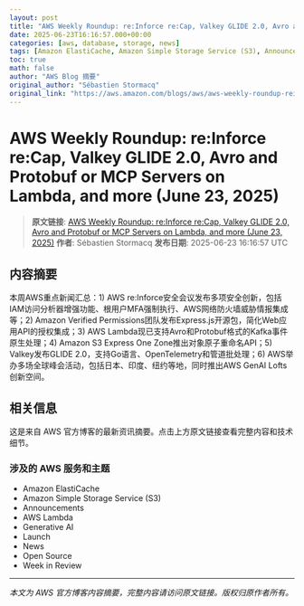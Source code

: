 ```yaml
---
layout: post
title: "AWS Weekly Roundup: re:Inforce re:Cap, Valkey GLIDE 2.0, Avro and Protobuf or MCP Servers on Lambda, and more (June 23, 2025)"
date: 2025-06-23T16:16:57.000+00:00
categories: [aws, database, storage, news]
tags: [Amazon ElastiCache, Amazon Simple Storage Service (S3), Announcements, AWS Lambda, Generative AI, Launch, News, Open Source, Week in Review]
toc: true
math: false
author: "AWS Blog 摘要"
original_author: "Sébastien Stormacq"
original_link: "https://aws.amazon.com/blogs/aws/aws-weekly-roundup-reinforce-recap-valkey-glide-2-0-avro-and-protobuf-or-mcp-servers-on-lambda-and-more-june-23-2025/"
---
```


# AWS Weekly Roundup: re:Inforce re:Cap, Valkey GLIDE 2.0, Avro and Protobuf or MCP Servers on Lambda, and more (June 23, 2025)

> **原文链接**: [AWS Weekly Roundup: re:Inforce re:Cap, Valkey GLIDE 2.0, Avro and Protobuf or MCP Servers on Lambda, and more (June 23, 2025)](https://aws.amazon.com/blogs/aws/aws-weekly-roundup-reinforce-recap-valkey-glide-2-0-avro-and-protobuf-or-mcp-servers-on-lambda-and-more-june-23-2025/)
> **作者**: Sébastien Stormacq
> **发布日期**: 2025-06-23 16:16:57 UTC

## 内容摘要

本周AWS重点新闻汇总：1) AWS re:Inforce安全会议发布多项安全创新，包括IAM访问分析器增强功能、根用户MFA强制执行、AWS网络防火墙威胁情报集成等；2) Amazon Verified Permissions团队发布Express.js开源包，简化Web应用API的授权集成；3) AWS Lambda现已支持Avro和Protobuf格式的Kafka事件原生处理；4) Amazon S3 Express One Zone推出对象原子重命名API；5) Valkey发布GLIDE 2.0，支持Go语言、OpenTelemetry和管道批处理；6) AWS举办多场全球峰会活动，包括日本、印度、纽约等地，同时推出AWS GenAI Lofts创新空间。

## 相关信息

这是来自 AWS 官方博客的最新资讯摘要。点击上方原文链接查看完整内容和技术细节。

### 涉及的 AWS 服务和主题

- Amazon ElastiCache
- Amazon Simple Storage Service (S3)
- Announcements
- AWS Lambda
- Generative AI
- Launch
- News
- Open Source
- Week in Review

---

*本文为 AWS 官方博客内容摘要，完整内容请访问原文链接。版权归原作者所有。*